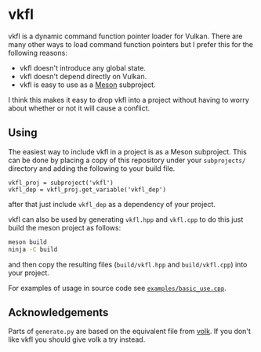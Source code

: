 # vkfl

vkfl is a dynamic command function pointer loader for Vulkan. There are many other ways to load command function
pointers but I prefer this for the following reasons:

- vkfl doesn't introduce any global state.
- vkfl doesn't depend directly on Vulkan.
- vkfl is easy to use as a [Meson](https://mesonbuild.com) subproject.

I think this makes it easy to drop vkfl into a project without having to worry about whether or not it will cause a
conflict. 

## Using

The easiest way to include vkfl in a project is as a Meson subproject. This can be done by placing a copy of this
repository under your `subprojects/` directory and adding the following to your build file.
```meson
vkfl_proj = subproject('vkfl')
vkfl_dep = vkfl_proj.get_variable('vkfl_dep')
```
after that just include `vkfl_dep` as a dependency of your project.

vkfl can also be used by generating `vkfl.hpp` and `vkfl.cpp` to do this just build the meson project as follows:
```sh
meson build
ninja -C build
```
and then copy the resulting files (`build/vkfl.hpp` and `build/vkfl.cpp`) into your project.

For examples of usage in source code see
[`examples/basic_use.cpp`](https://github.com/gn0mesort/vkfl/blob/master/examples/basic_use.cpp).

## Acknowledgements

Parts of `generate.py` are based on the equivalent file from [volk](https://github.com/zeux/volk). If you don't like
vkfl you should give volk a try instead.
